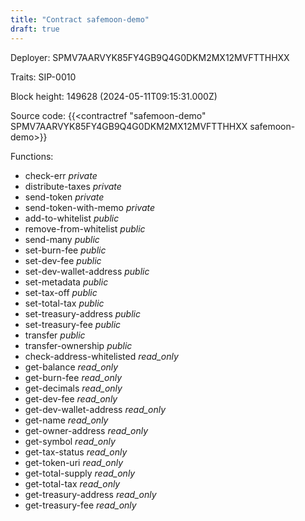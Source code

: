 ```yaml
---
title: "Contract safemoon-demo"
draft: true
---
```

Deployer: SPMV7AARVYK85FY4GB9Q4G0DKM2MX12MVFTTHHXX

Traits:
 SIP-0010



Block height: 149628 (2024-05-11T09:15:31.000Z)

Source code: {{<contractref "safemoon-demo" SPMV7AARVYK85FY4GB9Q4G0DKM2MX12MVFTTHHXX safemoon-demo>}}

Functions:

* check-err _private_
* distribute-taxes _private_
* send-token _private_
* send-token-with-memo _private_
* add-to-whitelist _public_
* remove-from-whitelist _public_
* send-many _public_
* set-burn-fee _public_
* set-dev-fee _public_
* set-dev-wallet-address _public_
* set-metadata _public_
* set-tax-off _public_
* set-total-tax _public_
* set-treasury-address _public_
* set-treasury-fee _public_
* transfer _public_
* transfer-ownership _public_
* check-address-whitelisted _read_only_
* get-balance _read_only_
* get-burn-fee _read_only_
* get-decimals _read_only_
* get-dev-fee _read_only_
* get-dev-wallet-address _read_only_
* get-name _read_only_
* get-owner-address _read_only_
* get-symbol _read_only_
* get-tax-status _read_only_
* get-token-uri _read_only_
* get-total-supply _read_only_
* get-total-tax _read_only_
* get-treasury-address _read_only_
* get-treasury-fee _read_only_
